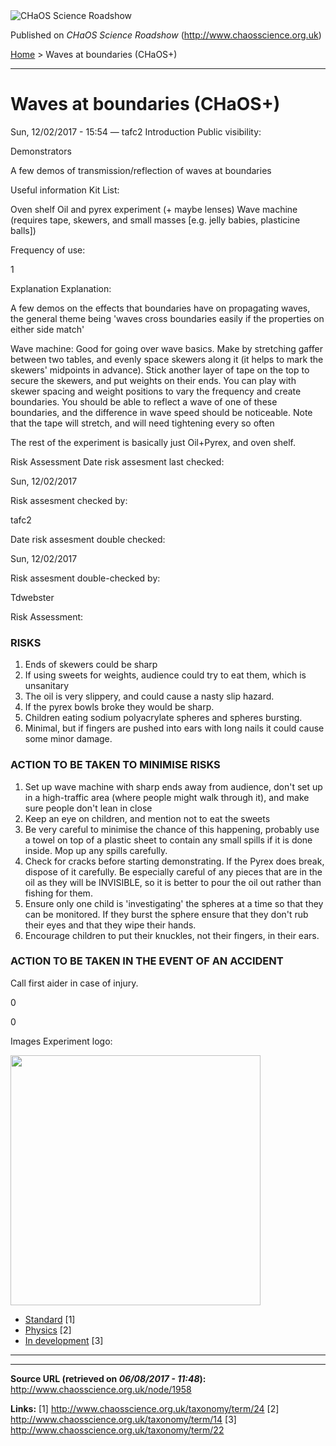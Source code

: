 <img src="http://www.chaosscience.org.uk/sites/default/files/garland_logo.png" alt="CHaOS Science Roadshow" id="logo" class="print-logo" />

Published on *CHaOS Science Roadshow* (<http://www.chaosscience.org.uk>)

[Home](http://www.chaosscience.org.uk/) &gt; Waves at boundaries (CHaOS+)

------------------------------------------------------------------------

Waves at boundaries (CHaOS+)
============================

<span class="submitted">Sun, 12/02/2017 - 15:54 — tafc2</span>
Introduction
Public visibility: 

Demonstrators

A few demos of transmission/reflection of waves at boundaries

Useful information
Kit List: 

Oven shelf
Oil and pyrex experiment (+ maybe lenses)
Wave machine (requires tape, skewers, and small masses \[e.g. jelly babies, plasticine balls\])

Frequency of use: 

1

Explanation
Explanation: 

A few demos on the effects that boundaries have on propagating waves, the general theme being 'waves cross boundaries easily if the properties on either side match'

Wave machine:
Good for going over wave basics. Make by stretching gaffer between two tables, and evenly space skewers along it (it helps to mark the skewers' midpoints in advance). Stick another layer of tape on the top to secure the skewers, and put weights on their ends. You can play with skewer spacing and weight positions to vary the frequency and create boundaries. You should be able to reflect a wave of one of these boundaries, and the difference in wave speed should be noticeable. Note that the tape will stretch, and will need tightening every so often

The rest of the experiment is basically just Oil+Pyrex, and oven shelf.

Risk Assessment
Date risk assesment last checked: 

<span class="date-display-single">Sun, 12/02/2017</span>

Risk assesment checked by: 

tafc2

Date risk assesment double checked: 

<span class="date-display-single">Sun, 12/02/2017</span>

Risk assesment double-checked by: 

Tdwebster

Risk Assessment: 

### RISKS

1.  Ends of skewers could be sharp
2.  If using sweets for weights, audience could try to eat them, which is unsanitary
3.  The oil is very slippery, and could cause a nasty slip hazard.
4.  If the pyrex bowls broke they would be sharp.
5.  Children eating sodium polyacrylate spheres and spheres bursting.
6.  Minimal, but if fingers are pushed into ears with long nails it could cause some minor damage.

### ACTION TO BE TAKEN TO MINIMISE RISKS

1.  Set up wave machine with sharp ends away from audience, don't set up in a high-traffic area (where people might walk through it), and make sure people don't lean in close
2.  Keep an eye on children, and mention not to eat the sweets
3.  Be very careful to minimise the chance of this happening, probably use a towel on top of a plastic sheet to contain any small spills if it is done inside. Mop up any spills carefully.
4.  Check for cracks before starting demonstrating. If the Pyrex does break, dispose of it carefully. Be especially careful of any pieces that are in the oil as they will be INVISIBLE, so it is better to pour the oil out rather than fishing for them.
5.  Ensure only one child is 'investigating' the spheres at a time so that they can be monitored. If they burst the sphere ensure that they don't rub their eyes and that they wipe their hands.
6.  Encourage children to put their knuckles, not their fingers, in their ears.

### ACTION TO BE TAKEN IN THE EVENT OF AN ACCIDENT

Call first aider in case of injury.

0

0

Images
Experiment logo: 

<img src="http://www.chaosscience.org.uk/sites/default/files/imagefield_default_images/unknownexpt.png?1321624030" class="imagefield imagefield-field_experiment_logo" width="400" height="400" />

-   [Standard](http://www.chaosscience.org.uk/taxonomy/term/24 "A standard CHaOS experiment, useable for all hands-on events.") <span class="print-footnote">\[1\]</span>
-   [Physics](http://www.chaosscience.org.uk/taxonomy/term/14) <span class="print-footnote">\[2\]</span>
-   [In development](http://www.chaosscience.org.uk/taxonomy/term/22 "This experiment doesn't actually exist yet, but might in the future!") <span class="print-footnote">\[3\]</span>

****

------------------------------------------------------------------------

**Source URL (retrieved on *06/08/2017 - 11:48*):** <http://www.chaosscience.org.uk/node/1958>

**Links:**
\[1\] http://www.chaosscience.org.uk/taxonomy/term/24
\[2\] http://www.chaosscience.org.uk/taxonomy/term/14
\[3\] http://www.chaosscience.org.uk/taxonomy/term/22

